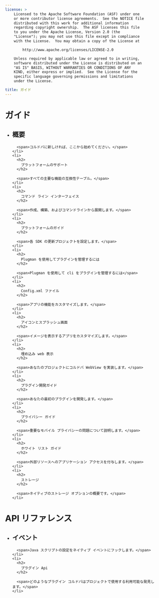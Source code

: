 ```yaml
---
license: >
    Licensed to the Apache Software Foundation (ASF) under one
    or more contributor license agreements.  See the NOTICE file
    distributed with this work for additional information
    regarding copyright ownership.  The ASF licenses this file
    to you under the Apache License, Version 2.0 (the
    "License"); you may not use this file except in compliance
    with the License.  You may obtain a copy of the License at

        http://www.apache.org/licenses/LICENSE-2.0

    Unless required by applicable law or agreed to in writing,
    software distributed under the License is distributed on an
    "AS IS" BASIS, WITHOUT WARRANTIES OR CONDITIONS OF ANY
    KIND, either express or implied.  See the License for the
    specific language governing permissions and limitations
    under the License.

title: ガイド
---
```


<div id="home">
  <h1>
    ガイド
  </h1>

  <ul>
    <li>
      <h2>
        概要
      </h2>

      <span>コルドバに新しければ、ここから始めてください。</span>
    </li>
    <li>
      <h2>
        プラットフォームのサポート
      </h2>

      <span>すべての主要な機能の互換性テーブル。</span>
    </li>
    <li>
      <h2>
        コマンド ライン インターフェイス
      </h2>

      <span>作成、構築、およびコマンドラインから展開します。</span>
    </li>
    <li>
      <h2>
        プラットフォームのガイド
      </h2>

      <span>各 SDK の更新プロジェクトを設定します。</span>
    </li>
    <li>
      <h2>
        Plugman を使用してプラグインを管理するには
      </h2>

      <span>Plugman を使用して cli をプラグインを管理するには</span>
    </li>
    <li>
      <h2>
        Config.xml ファイル
      </h2>

      <span>アプリの機能をカスタマイズします。</span>
    </li>
    <li>
      <h2>
        アイコンとスプラッシュ画面
      </h2>

      <span>イメージを表示するアプリをカスタマイズします。</span>
    </li>
    <li>
      <h2>
        埋め込み web 表示
      </h2>

      <span>あなたのプロジェクトにコルドバ WebView を実装します。</span>
    </li>
    <li>
      <h2>
        プラグイン開発ガイド
      </h2>

      <span>あなたの最初のプラグインを開発します。</span>
    </li>
    <li>
      <h2>
        プライバシー ガイド
      </h2>

      <span>重要なモバイル プライバシーの問題について説明します。</span>
    </li>
    <li>
      <h2>
        ホワイト リスト ガイド
      </h2>

      <span>外部リソースへのアプリケーション アクセスを付与します。</span>
    </li>
    <li>
      <h2>
        ストレージ
      </h2>

      <span>ネイティブのストレージ オプションの概要です。</span>
    </li>
  </ul>

  <h1>
    API リファレンス
  </h1>

  <ul>
    <li>
      <h2>
        イベント
      </h2>

      <span>Java スクリプトの設定をネイティブ イベントにフックします。</span>
    </li>
    <li>
      <h2>
        プラグイン Api
      </h2>

      <span>どのようなプラグイン コルドバはプロジェクトで使用する利用可能な発見します。</span>
    </li>
  </ul>
</div>
